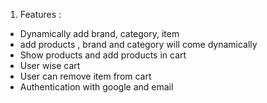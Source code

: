 1. Features :
<ul>
  <li>Dynamically add brand, category, item</li>
  <li>add products , brand and category will come dynamically</li>
  <li>Show products and add products in cart </li>
  <li>User wise cart</li>
  <li>User can remove item from cart</li>
  <li>Authentication with google and email</li>
</ul>
